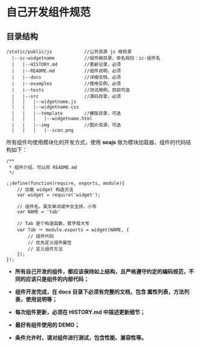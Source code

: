 # 自己开发组件规范


## 目录结构
    
    /static/public/js            //公共资源 js 根目录
      |--ic-widgetname           //组件根目录，命名规则：ic-组件名
      |   |--HISTORY.md          //更新记录，必须
      |   |--README.md           //组件说明，必须
      |   |--docs                //详细文档，必须
      |   |--examples            //使用实例，必须
      |   |--tests               //测试用例，目前可选
      |   |--src                 //源码目录，必须
      |   |   |--widgetname.js
      |   |   |--widgetname.css
      |   |   |--template        //模版目录，可选
      |   |   |   |--widgetname.html
      |   |   |--img             //图片资源，可选
      |   |   |   |--icon.png




所有组件均使用模块化的开发方式，使用 **seajs** 做为模块加载器，组件的代码结构如下：
    
    /**
     * 组件介绍，可以同 README.md
     */
     
    ;;define(function(require, exports, module){
        // 加载 widget 构造方法
        var widget = require('widget');
        
        // 组件名，英文单词或中文全拼，小写
        var NAME = 'tab'
        
        // Tab 是个构造函数，首字母大写
        var Tab ＝ module.exports = widget(NAME, {
            // 组件代码
            // 优先定义组件属性
            // 定义组件方法
        });
    });
    
 * **所有自己开发的组件，都应该保持如上结构，且严格遵守约定的编码规范，不同的应该只是组件的内部代码；**
 
 * **组件开发完成，在 docs 目录下必须有完整的文档，包含 属性列表，方法列表，使用说明等；**
 
 * **每次组件更新，必须在 HISTORY.md 中描述更新细节；**
 
 * **最好有组件使用的 DEMO；**
 
 * **条件允许时，请对组件进行测试，包含性能、兼容性等。**
